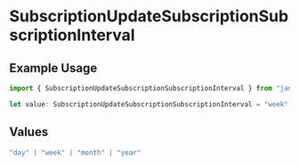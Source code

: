 # SubscriptionUpdateSubscriptionSubscriptionInterval

## Example Usage

```typescript
import { SubscriptionUpdateSubscriptionSubscriptionInterval } from "jani-payments/models/operations";

let value: SubscriptionUpdateSubscriptionSubscriptionInterval = "week";
```

## Values

```typescript
"day" | "week" | "month" | "year"
```